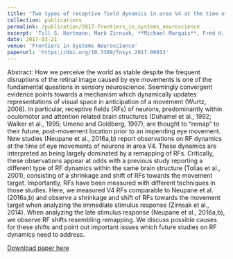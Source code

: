 ```yaml
---
title: "Two types of receptive field dynamics in area V4 at the time of eye movements?"
collection: publications
permalink: /publication/2017-Frontiers_in_systems_neuroscience
excerpt: 'Till S. Hartmann, Mark Zirnsak, **Michael Marquis**, Fred H. Hamker, Tirin Moore. _Frontiers in Systems Neuroscience_ 11 (2017)'
date: 2017-03-21
venue: 'Frontiers in Systems Neuroscience'
paperurl: 'https://doi.org/10.3389/fnsys.2017.00013'
---
```

Abstract: How we perceive the world as stable despite the frequent disruptions of the retinal image caused by eye movements is one of the fundamental questions in sensory neuroscience. Seemingly convergent evidence points towards a mechanism which dynamically updates representations of visual space in anticipation of a movement (Wurtz, 2008). In particular, receptive fields (RFs) of neurons, predominantly within oculomotor and attention related brain structures (Duhamel et al., 1992; Walker et al., 1995; Umeno and Goldberg, 1997), are thought to “remap” to their future, post-movement location prior to an impending eye movement. New studies (Neupane et al., 2016a,b) report observations on RF dynamics at the time of eye movements of neurons in area V4. These dynamics are interpreted as being largely dominated by a remapping of RFs. Critically, these observations appear at odds with a previous study reporting a different type of RF dynamics within the same brain structure (Tolias et al., 2001), consisting of a shrinkage and shift of RFs towards the movement target. Importantly, RFs have been measured with different techniques in those studies. Here, we measured V4 RFs comparable to Neupane et al. (2016a,b) and observe a shrinkage and shift of RFs towards the movement target when analyzing the immediate stimulus response (Zirnsak et al., 2014). When analyzing the late stimulus response (Neupane et al., 2016a,b), we observe RF shifts resembling remapping. We discuss possible causes for these shifts and point out important issues which future studies on RF dynamics need to address.

[Download paper here](https://doi.org/10.3389/fnsys.2017.00013)

